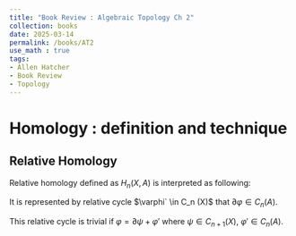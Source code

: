 ```yaml
---
title: "Book Review : Algebraic Topology Ch 2"
collection: books
date: 2025-03-14
permalink: /books/AT2
use_math : true
tags:
- Allen Hatcher
- Book Review
- Topology
---
```


Homology : definition and technique
========

## Relative Homology

Relative homology defined as $H_n (X,A)$ is interpreted as following:

It is represented by relative cycle $\varphi` \in C_n (X)$ that $\partial \varphi \in C_n (A)$.

This relative cycle is trivial if $\varphi = \partial \psi + \varphi '$ where $\psi \in C_{n+1} (X)$, $\varphi ' \in C_{n} (A)$.
